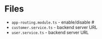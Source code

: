 # Files
- `app-routing.module.ts` - enable/disable #
 - `customer.service.ts` - backend server URL
 - `user.service.ts` - backend server URL